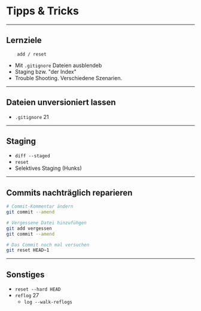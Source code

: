 # Tipps & Tricks


---


## Lernziele

```
    add / reset
```

 * Mit `.gitignore` Dateien ausblendeb
 * Staging bzw. "der Index"
 * Trouble Shooting.
   Verschiedene Szenarien.


---

## Dateien unversioniert lassen
   - `.gitignore` 21


---

## Staging

   - `diff --staged`
   - `reset`
   - Selektives Staging (Hunks)

---

## Commits nachträglich reparieren

```bash
# Commit-Kommentar ändern
git commit --amend

# Vergessene Datei hinzufühgen
git add vergessen
git commit --amend

# Das Commit noch mal versuchen
git reset HEAD~1
```

---

## Sonstiges

   - `reset --hard HEAD`
   - `reflog` 27
     - `log --walk-reflogs`

